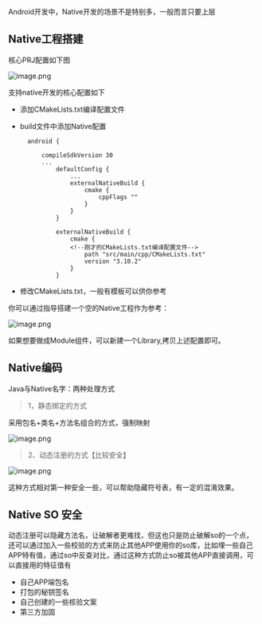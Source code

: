 Android开发中，Native开发的场景不是特别多，一般而言只要上层

## Native工程搭建

核心PRJ配置如下图

![image.png](https://p1-juejin.byteimg.com/tos-cn-i-k3u1fbpfcp/0ae524be70fb490b864310a4e3080bc4~tplv-k3u1fbpfcp-watermark.image)

支持native开发的核心配置如下

* 添加CMakeLists.txt编译配置文件
* build文件中添加Native配置

		android {
 
    		compileSdkVersion 30
    		...
			    defaultConfig {
			        ...
			        externalNativeBuild {
			            cmake {
			                cppFlags ""
			            }
			        }
			    }
		
			    externalNativeBuild {
			        cmake {
			        <!--刚才的CMakeLists.txt编译配置文件-->
			            path "src/main/cpp/CMakeLists.txt"
			            version "3.10.2"
			        }
			    }

* 修改CMakeLists.txt，一般有模板可以供你参考

你可以通过指导搭建一个空的Native工程作为参考：

![image.png](https://p9-juejin.byteimg.com/tos-cn-i-k3u1fbpfcp/51d5587b4318409cb500eb88210b1aee~tplv-k3u1fbpfcp-watermark.image)

如果想要做成Module组件，可以新建一个Library,拷贝上述配置即可。

## Native编码

Java与Native名字：两种处理方式

> 1，静态绑定的方式

采用包名+类名+方法名组合的方式，强制映射

![image.png](https://p1-juejin.byteimg.com/tos-cn-i-k3u1fbpfcp/a7d5b4270d1a4188903bd65be525f922~tplv-k3u1fbpfcp-watermark.image)

> 2、动态注册的方式【比较安全】

![image.png](https://p1-juejin.byteimg.com/tos-cn-i-k3u1fbpfcp/1b522839402344e28dce6523f854e8c0~tplv-k3u1fbpfcp-watermark.image)

这种方式相对第一种安全一些，可以帮助隐藏符号表，有一定的混淆效果。


## Native SO 安全

动态注册可以隐藏方法名，让破解者更难找，但这也只是防止破解so的一个点，还可以通过加入一些校验的方式来防止其他APP使用你的so库，比如埋一些自己APP特有值，通过so中反查对比，通过这种方式防止so被其他APP直接调用，可以直接用的特征值有

* 自己APP端包名
* 打包的秘钥签名
* 自己创建的一些核验文案
* 第三方加固


